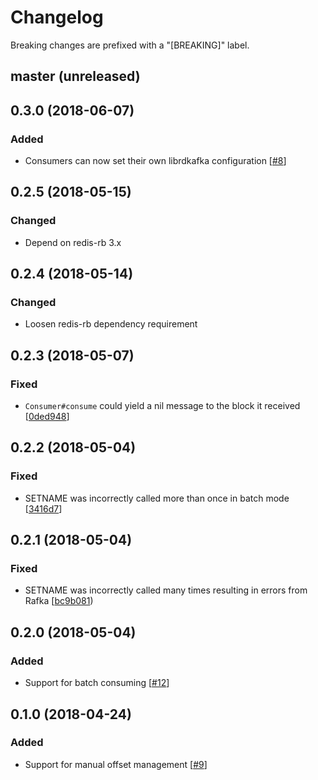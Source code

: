 # Changelog

Breaking changes are prefixed with a "[BREAKING]" label.

## master (unreleased)






## 0.3.0 (2018-06-07)

### Added

- Consumers can now set their own librdkafka configuration [[#8](https://github.com/skroutz/rafka-rb/pull/8)]







## 0.2.5 (2018-05-15)

### Changed

- Depend on redis-rb 3.x


## 0.2.4 (2018-05-14)

### Changed

- Loosen redis-rb dependency requirement




## 0.2.3 (2018-05-07)

### Fixed

- `Consumer#consume` could yield a nil message to the block it received [[0ded948](https://github.com/skroutz/rafka-rb/commit/0ded94821b21d590a6cdf1314f85da56b48a9c40)]




## 0.2.2 (2018-05-04)

### Fixed

- SETNAME was incorrectly called more than once in batch mode [[3416d7](https://github.com/skroutz/rafka-rb/commit/3416d7bbd9f9e36b4e4d7f87f1e51ba2f559caf2)]




## 0.2.1 (2018-05-04)

### Fixed

- SETNAME was incorrectly called many times resulting in errors from Rafka [[bc9b081](https://github.com/skroutz/rafka-rb/commit/bc9b08145f5f1fd98d1badf92190038ab01d0a58))




## 0.2.0 (2018-05-04)

### Added

- Support for batch consuming [[#12](https://github.com/skroutz/rafka-rb/pull/12)]




## 0.1.0 (2018-04-24)

### Added

- Support for manual offset management [[#9](https://github.com/skroutz/rafka-rb/pull/9)]

